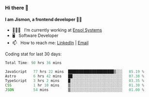 ### Hi there 👋

#### I am Jismon, a frontend developer 👦🏻

- 🧑🏻‍💻   &nbsp; I’m currently working at <a href='https://www.ensolsystems.com/' target="_blank">Ensol Systems</a>
- 🖥   &nbsp; Software Developer
- 📫   &nbsp; How to reach me: <a href='https://www.linkedin.com/in/jismonthomas/'>LinkedIn</a> | <a href='mailto:hellojismonthomas@gmail.com'>Email</a>

Coding stat for last 30 days:
<!--START_SECTION:waka-->

```javascript
Total Time: 90 hrs 36 mins

JavaScript   77 hrs 22 mins  █████████████████████▒░░░   85.19 %
Astro        6 hrs 42 mins   ██░░░░░░░░░░░░░░░░░░░░░░░   07.38 %
TypeScript   3 hrs 2 mins    █░░░░░░░░░░░░░░░░░░░░░░░░   03.35 %
CSS          1 hr 10 mins    ▒░░░░░░░░░░░░░░░░░░░░░░░░   01.30 %
JSON         54 mins         ▒░░░░░░░░░░░░░░░░░░░░░░░░   01.00 %
```

<!--END_SECTION:waka-->

<!--
**jismonthomas/jismonthomas** is a ✨ _special_ ✨ repository because its `README.md` (this file) appears on your GitHub profile.

Here are some ideas to get you started:

- 🔭 I’m currently working on ...
- 🌱 I’m currently learning ...
- 👯 I’m looking to collaborate on ...
- 🤔 I’m looking for help with ...
- 💬 Ask me about ...
- 📫 How to reach me: ...
- 😄 Pronouns: ...
- ⚡ Fun fact: ...
-->
